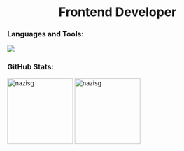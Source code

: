 <h1 align="center">Frontend Developer</h1>

<h3 align="left">Languages and Tools:</h3>
<div align="left">
  <img heigth="45" src="https://skillicons.dev/icons?i=html,css,bootstrapsass,tailwind,js,ts,react,redux,nodejs,git,postman,figma"/>
</div>

<h3 align="left">GitHub Stats:</h3>
<div align="left">
  <img src="https://github-readme-stats.vercel.app/api/top-langs/?username=nazisg&theme=vue-dark&hide_border=false&include_all_commits=false&count_private=true&layout=compact" alt="nazisg" height="150"/>
  <img src="https://github-readme-stats.vercel.app/api?username=nazisg&theme=vue-dark&hide_border=false&include_all_commits=false&count_private=true" alt="nazisg" height="150"/>
</div>
